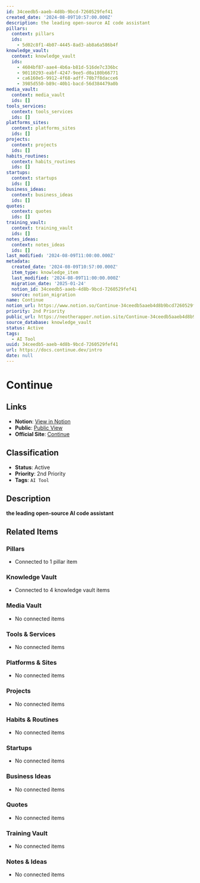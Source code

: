 ```yaml
---
id: 34ceedb5-aaeb-4d8b-9bcd-7260529fef41
created_date: '2024-08-09T10:57:00.000Z'
description: the leading open-source AI code assistant
pillars:
  context: pillars
  ids: 
    - 5d02c8f1-4b07-4445-8ad3-ab8a6a586b4f
knowledge_vault:
  context: knowledge_vault
  ids:
    - 4604bf87-aae4-4b6a-b81d-516de7c336bc
    - 90110293-eabf-4247-9ee5-d0a180b66771
    - ca6160e5-9912-4f68-adff-70b7f8dacce6
    - 3985d550-b89c-40b1-bacd-56d384479a0b
media_vault:
  context: media_vault
  ids: []
tools_services:
  context: tools_services
  ids: []
platforms_sites:
  context: platforms_sites
  ids: []
projects:
  context: projects
  ids: []
habits_routines:
  context: habits_routines
  ids: []
startups:
  context: startups
  ids: []
business_ideas:
  context: business_ideas
  ids: []
quotes:
  context: quotes
  ids: []
training_vault:
  context: training_vault
  ids: []
notes_ideas:
  context: notes_ideas
  ids: []
last_modified: '2024-08-09T11:00:00.000Z'
metadata:
  created_date: '2024-08-09T10:57:00.000Z'
  item_type: knowledge_item
  last_modified: '2024-08-09T11:00:00.000Z'
  migration_date: '2025-01-24'
  notion_id: 34ceedb5-aaeb-4d8b-9bcd-7260529fef41
  source: notion_migration
name: Continue
notion_url: https://www.notion.so/Continue-34ceedb5aaeb4d8b9bcd7260529fef41
priority: 2nd Priority
public_url: https://neotherapper.notion.site/Continue-34ceedb5aaeb4d8b9bcd7260529fef41
source_database: knowledge_vault
status: Active
tags: 
  - AI Tool
uuid: 34ceedb5-aaeb-4d8b-9bcd-7260529fef41
url: https://docs.continue.dev/intro
date: null
---
```


# Continue

## Links
- **Notion**: [View in Notion](https://www.notion.so/Continue-34ceedb5aaeb4d8b9bcd7260529fef41)
- **Public**: [Public View](https://neotherapper.notion.site/Continue-34ceedb5aaeb4d8b9bcd7260529fef41)
- **Official Site**: [Continue](https://docs.continue.dev/intro)

## Classification
- **Status**: Active
- **Priority**: 2nd Priority
- **Tags**: `AI Tool`

## Description
**the leading open-source AI code assistant**

## Related Items

### Pillars
- Connected to 1 pillar item

### Knowledge Vault
- Connected to 4 knowledge vault items

### Media Vault
- No connected items

### Tools & Services
- No connected items

### Platforms & Sites
- No connected items

### Projects
- No connected items

### Habits & Routines
- No connected items

### Startups
- No connected items

### Business Ideas
- No connected items

### Quotes
- No connected items

### Training Vault
- No connected items

### Notes & Ideas
- No connected items